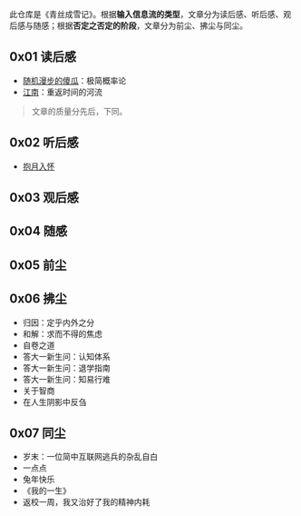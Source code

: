 此仓库是《青丝成雪记》。根据**输入信息流的类型**，文章分为读后感、听后感、观后感与随感；根据**否定之否定的阶段**，文章分为前尘、拂尘与同尘。

## 0x01 读后感

- [随机漫步的傻瓜](https://book.douban.com/subject/10773362/)：极简概率论
- [江南](https://book.douban.com/subject/34461199/)：重返时间的河流

> 文章的质量分先后，下同。

## 0x02 听后感

- [抱月入怀](https://youtu.be/znOB4GNUO7U)

## 0x03 观后感

## 0x04 随感

## 0x05 前尘

## 0x06 拂尘

- 归因：定乎内外之分
- 和解：求而不得的焦虑
- 自卷之道
- 答大一新生问：认知体系
- 答大一新生问：退学指南
- 答大一新生问：知易行难
- 关于智商
- 在人生阴影中反刍

## 0x07 同尘

- 岁末：一位简中互联网逃兵的杂乱自白
- 一点点
- 兔年快乐
- 《我的一生》
- 返校一周，我又治好了我的精神内耗